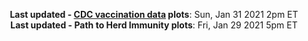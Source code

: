 <p align="center">
    <b>Last updated - <a href="https://covid.cdc.gov/covid-data-tracker/#vaccinations" target="_blank">CDC vaccination data</a> plots</b>: Sun, Jan 31 2021 2pm ET<br>
    <b>Last updated - Path to Herd Immunity plots</b>: Fri, Jan 29 2021 5pm ET
    </p>